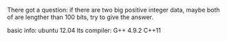 There got a question:
if there are two big positive integer data, maybe both of are lengther than 100 bits, try to give the answer.

basic info:
ubuntu 12.04 lts
compiler: G++ 4.9.2
C++11
